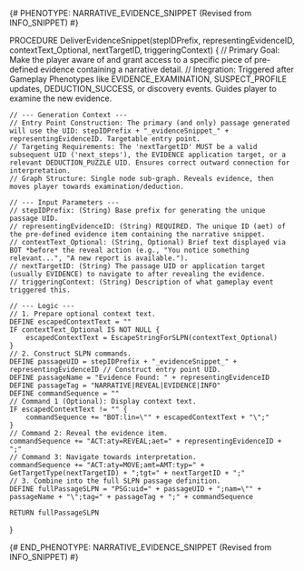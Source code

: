 {# PHENOTYPE: NARRATIVE_EVIDENCE_SNIPPET (Revised from INFO_SNIPPET) #}

PROCEDURE DeliverEvidenceSnippet(stepIDPrefix, representingEvidenceID, contextText_Optional, nextTargetID, triggeringContext) {
    // Primary Goal: Make the player aware of and grant access to a specific piece of pre-defined evidence containing a narrative detail.
    // Integration: Triggered after Gameplay Phenotypes like EVIDENCE_EXAMINATION, SUSPECT_PROFILE updates, DEDUCTION_SUCCESS, or discovery events. Guides player to examine the new evidence.

    // --- Generation Context ---
    // Entry Point Construction: The primary (and only) passage generated will use the UID: stepIDPrefix + "_evidenceSnippet_" + representingEvidenceID. Targetable entry point.
    // Targeting Requirements: The 'nextTargetID' MUST be a valid subsequent UID ('next_steps'), the EVIDENCE application target, or a relevant DEDUCTION_PUZZLE UID. Ensures correct outward connection for interpretation.
    // Graph Structure: Single node sub-graph. Reveals evidence, then moves player towards examination/deduction.

    // --- Input Parameters ---
    // stepIDPrefix: (String) Base prefix for generating the unique passage UID.
    // representingEvidenceID: (String) REQUIRED. The unique ID (aet) of the pre-defined evidence item containing the narrative snippet.
    // contextText_Optional: (String, Optional) Brief text displayed via BOT *before* the reveal action (e.g., "You notice something relevant...", "A new report is available.").
    // nextTargetID: (String) The passage UID or application target (usually EVIDENCE) to navigate to after revealing the evidence.
    // triggeringContext: (String) Description of what gameplay event triggered this.

    // --- Logic ---
    // 1. Prepare optional context text.
    DEFINE escapedContextText = ""
    IF contextText_Optional IS NOT NULL {
        escapedContextText = EscapeStringForSLPN(contextText_Optional)
    }
    // 2. Construct SLPN commands.
    DEFINE passageUID = stepIDPrefix + "_evidenceSnippet_" + representingEvidenceID // Construct entry point UID.
    DEFINE passageName = "Evidence Found: " + representingEvidenceID
    DEFINE passageTag = "NARRATIVE|REVEAL|EVIDENCE|INFO"
    DEFINE commandSequence = ""
    // Command 1 (Optional): Display context text.
    IF escapedContextText != "" {
        commandSequence += "BOT:lin=\"" + escapedContextText + "\";"
    }
    // Command 2: Reveal the evidence item.
    commandSequence += "ACT:aty=REVEAL;aet=" + representingEvidenceID + ";"
    // Command 3: Navigate towards interpretation.
    commandSequence += "ACT:aty=MOVE;amt=AMT:typ=" + GetTargetType(nextTargetID) + ";tgt=" + nextTargetID + ";"
    // 3. Combine into the full SLPN passage definition.
    DEFINE fullPassageSLPN = "PSG:uid=" + passageUID + ";nam=\"" + passageName + "\";tag=" + passageTag + ";" + commandSequence

    RETURN fullPassageSLPN
}

{# END_PHENOTYPE: NARRATIVE_EVIDENCE_SNIPPET (Revised from INFO_SNIPPET) #}
